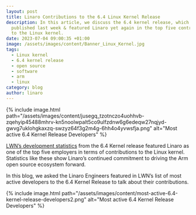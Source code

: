 ```yaml
---
layout: post
title: Linaro Contributions to the 6.4 Linux Kernel Release
description: In this article, we discuss the 6.4 kernel release, which was
  published last week & featured Linaro yet again in the top five contributors
  to the Linux kernel.
date: 2023-07-04 09:00:35 +01:00
image: /assets/images/content/Banner_Linux_Kernel.jpg
tags:
  - Linux kernel
  - 6.4 kernel release
  - open source
  - software
  - arm
  - linux
category: blog
author: linaro
---
```

{% include image.html path="/assets/images/content/jusegq_tzotnczo4uohhvb-zqehyip45488mhrv-kn5noolwpalt5co9ulfzdnw6g6edeqw27nqjyd-gwvg7uklohgkaxzq-swzyz64f3g2m4g-6hh4o4yvwsfja.png" alt="Most active 6.4 Kernel Release Developers" %}

[LWN’s development statistics](https://lwn.net/Articles/936113/) from the 6.4 Kernel release featured Linaro as one of the top five employers in terms of contributions to the Linux kernel. Statistics like these show Linaro’s continued commitment to driving the Arm open source ecosystem forward. 

In this blog, we asked the Linaro Engineers featured in LWN’s list of most active developers to the 6.4 Kernel Release to talk about their contributions.

{% include image.html path="/assets/images/content/most-active-6.4-kernel-release-developers2.png" alt="Most active 6.4 Kernel Release Developers" %}